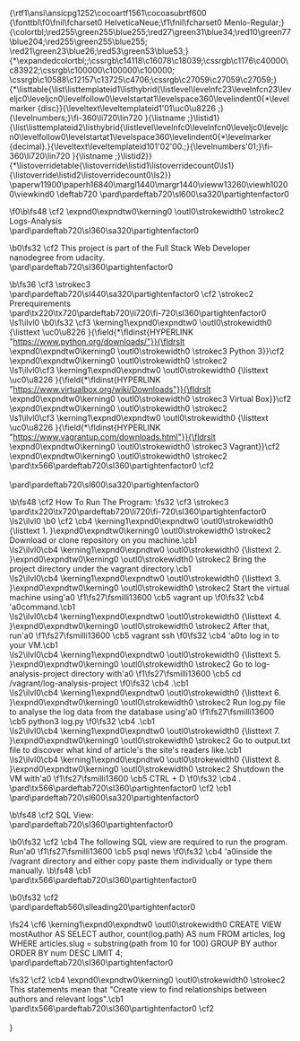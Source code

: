 {\rtf1\ansi\ansicpg1252\cocoartf1561\cocoasubrtf600
{\fonttbl\f0\fnil\fcharset0 HelveticaNeue;\f1\fnil\fcharset0 Menlo-Regular;}
{\colortbl;\red255\green255\blue255;\red27\green31\blue34;\red10\green77\blue204;\red255\green255\blue255;
\red21\green23\blue26;\red53\green53\blue53;}
{\*\expandedcolortbl;;\cssrgb\c14118\c16078\c18039;\cssrgb\c1176\c40000\c83922;\cssrgb\c100000\c100000\c100000;
\cssrgb\c10588\c12157\c13725\c4706;\cssrgb\c27059\c27059\c27059;}
{\*\listtable{\list\listtemplateid1\listhybrid{\listlevel\levelnfc23\levelnfcn23\leveljc0\leveljcn0\levelfollow0\levelstartat1\levelspace360\levelindent0{\*\levelmarker \{disc\}}{\leveltext\leveltemplateid1\'01\uc0\u8226 ;}{\levelnumbers;}\fi-360\li720\lin720 }{\listname ;}\listid1}
{\list\listtemplateid2\listhybrid{\listlevel\levelnfc0\levelnfcn0\leveljc0\leveljcn0\levelfollow0\levelstartat1\levelspace360\levelindent0{\*\levelmarker \{decimal\}.}{\leveltext\leveltemplateid101\'02\'00.;}{\levelnumbers\'01;}\fi-360\li720\lin720 }{\listname ;}\listid2}}
{\*\listoverridetable{\listoverride\listid1\listoverridecount0\ls1}{\listoverride\listid2\listoverridecount0\ls2}}
\paperw11900\paperh16840\margl1440\margr1440\vieww13260\viewh10200\viewkind0
\deftab720
\pard\pardeftab720\sl600\sa320\partightenfactor0

\f0\b\fs48 \cf2 \expnd0\expndtw0\kerning0
\outl0\strokewidth0 \strokec2 Logs-Analysis\
\pard\pardeftab720\sl360\sa320\partightenfactor0

\b0\fs32 \cf2 This project is part of the Full Stack Web Developer nanodegree from udacity.\
\pard\pardeftab720\sl360\partightenfactor0

\b\fs36 \cf3 \strokec3 \
\pard\pardeftab720\sl440\sa320\partightenfactor0
\cf2 \strokec2 Prerequirements\
\pard\tx220\tx720\pardeftab720\li720\fi-720\sl360\partightenfactor0
\ls1\ilvl0
\b0\fs32 \cf3 \kerning1\expnd0\expndtw0 \outl0\strokewidth0 {\listtext	\uc0\u8226 	}{\field{\*\fldinst{HYPERLINK "https://www.python.org/downloads/"}}{\fldrslt \expnd0\expndtw0\kerning0
\outl0\strokewidth0 \strokec3 Python 3}}\cf2 \expnd0\expndtw0\kerning0
\outl0\strokewidth0 \strokec2 \
\ls1\ilvl0\cf3 \kerning1\expnd0\expndtw0 \outl0\strokewidth0 {\listtext	\uc0\u8226 	}{\field{\*\fldinst{HYPERLINK "https://www.virtualbox.org/wiki/Downloads"}}{\fldrslt \expnd0\expndtw0\kerning0
\outl0\strokewidth0 \strokec3 Virtual Box}}\cf2 \expnd0\expndtw0\kerning0
\outl0\strokewidth0 \strokec2 \
\ls1\ilvl0\cf3 \kerning1\expnd0\expndtw0 \outl0\strokewidth0 {\listtext	\uc0\u8226 	}{\field{\*\fldinst{HYPERLINK "https://www.vagrantup.com/downloads.html"}}{\fldrslt \expnd0\expndtw0\kerning0
\outl0\strokewidth0 \strokec3 Vagrant}}\cf2 \expnd0\expndtw0\kerning0
\outl0\strokewidth0 \strokec2 \
\pard\tx566\pardeftab720\sl360\partightenfactor0
\cf2 \
\
\pard\pardeftab720\sl600\sa320\partightenfactor0

\b\fs48 \cf2 How To Run The Program:
\fs32 \cf3 \strokec3 \
\pard\tx220\tx720\pardeftab720\li720\fi-720\sl360\partightenfactor0
\ls2\ilvl0
\b0 \cf2 \cb4 \kerning1\expnd0\expndtw0 \outl0\strokewidth0 {\listtext	1.	}\expnd0\expndtw0\kerning0
\outl0\strokewidth0 \strokec2 Download or clone repository on you machine.\cb1 \
\ls2\ilvl0\cb4 \kerning1\expnd0\expndtw0 \outl0\strokewidth0 {\listtext	2.	}\expnd0\expndtw0\kerning0
\outl0\strokewidth0 \strokec2 Bring the project directory under the vagrant directory.\cb1 \
\ls2\ilvl0\cb4 \kerning1\expnd0\expndtw0 \outl0\strokewidth0 {\listtext	3.	}\expnd0\expndtw0\kerning0
\outl0\strokewidth0 \strokec2 Start the virtual machine using\'a0
\f1\fs27\fsmilli13600 \cb5 vagrant up
\f0\fs32 \cb4 \'a0command.\cb1 \
\ls2\ilvl0\cb4 \kerning1\expnd0\expndtw0 \outl0\strokewidth0 {\listtext	4.	}\expnd0\expndtw0\kerning0
\outl0\strokewidth0 \strokec2 After that, run\'a0
\f1\fs27\fsmilli13600 \cb5 vagrant ssh
\f0\fs32 \cb4 \'a0to log in to your VM.\cb1 \
\ls2\ilvl0\cb4 \kerning1\expnd0\expndtw0 \outl0\strokewidth0 {\listtext	5.	}\expnd0\expndtw0\kerning0
\outl0\strokewidth0 \strokec2 Go to log-analysis-project directory with\'a0
\f1\fs27\fsmilli13600 \cb5 cd /vagrant/log-analysis-project
\f0\fs32 \cb4 .\cb1 \
\ls2\ilvl0\cb4 \kerning1\expnd0\expndtw0 \outl0\strokewidth0 {\listtext	6.	}\expnd0\expndtw0\kerning0
\outl0\strokewidth0 \strokec2 Run log.py file to analyse the log data from the database using\'a0
\f1\fs27\fsmilli13600 \cb5 python3 log.py
\f0\fs32 \cb4 .\cb1 \
\ls2\ilvl0\cb4 \kerning1\expnd0\expndtw0 \outl0\strokewidth0 {\listtext	7.	}\expnd0\expndtw0\kerning0
\outl0\strokewidth0 \strokec2 Go to output.txt file to discover what kind of article's the site's readers like.\cb1 \
\ls2\ilvl0\cb4 \kerning1\expnd0\expndtw0 \outl0\strokewidth0 {\listtext	8.	}\expnd0\expndtw0\kerning0
\outl0\strokewidth0 \strokec2 Shutdown the VM with\'a0
\f1\fs27\fsmilli13600 \cb5 CTRL + D
\f0\fs32 \cb4 .\
\pard\tx566\pardeftab720\sl360\partightenfactor0
\cf2 \cb1 \
\pard\pardeftab720\sl600\sa320\partightenfactor0

\b\fs48 \cf2 SQL View:\
\pard\pardeftab720\sl360\partightenfactor0

\b0\fs32 \cf2 \cb4 The following SQL view are required to run the program. Run\'a0
\f1\fs27\fsmilli13600 \cb5 psql news
\f0\fs32 \cb4 \'a0inside the /vagrant directory and either copy paste them individually or type them manually.
\b\fs48 \cb1 \
\pard\tx566\pardeftab720\sl360\partightenfactor0

\b0\fs32 \cf2 \
\pard\pardeftab560\slleading20\partightenfactor0

\fs24 \cf6 \kerning1\expnd0\expndtw0 \outl0\strokewidth0 CREATE VIEW mostAuthor AS SELECT author, count(log.path) AS num FROM articles, log WHERE articles.slug = substring(path from 10 for 100) GROUP BY author ORDER BY num DESC LIMIT 4;\
\pard\pardeftab720\sl360\partightenfactor0

\fs32 \cf2 \cb4 \expnd0\expndtw0\kerning0
\outl0\strokewidth0 \strokec2 This statements mean that "Create view to find relationships between authors and relevant logs".\cb1 \
\pard\tx566\pardeftab720\sl360\partightenfactor0
\cf2 \
\
}